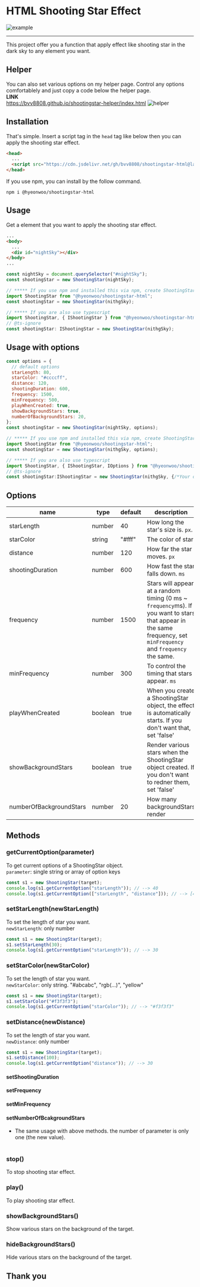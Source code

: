 # HTML Shooting Star Effect

![example](./example.gif)

<hr>
This project offer you a function that apply effect like shooting star in the dark sky to any element you want.

## Helper

You can also set various options on my helper page. Control any options comfortablely and just copy a code below the helper page.  
**LINK**  
https://bvv8808.github.io/shootingstar-helper/index.html
![helper](./helper.png)

## Installation

That's simple. Insert a script tag in the `head` tag like below then you can apply the shooting star effect.

```html
<head>
  ...
  <script src="https://cdn.jsdelivr.net/gh/bvv8808/shootingstar-html@latest/shootingstar.js"></script>
</head>
```

If you use npm, you can install by the follow command.

```shell
npm i @hyeonwoo/shootingstar-html
```

## Usage

Get a element that you want to apply the shooting star effect.

```html
...
<body>
  ...
  <div id="nightSky"></div>
</body>
...
```

```javascript
const nightSky = document.querySelector("#nightSky");
const shootingStar = new ShootingStar(nightSky);

// ***** If you use npm and installed this via npm, create ShootingStar object by the following code.
import ShootingStar from "@hyeonwoo/shootingstar-html";
const shootingStar = new ShootingStar(nithgSky);

// ***** If you are also use typescript
import ShootingStar, { IShootingStar } from "@hyeonwoo/shootingstar-html";
// @ts-ignore
const shootingStar: IShootingStar = new ShootingStar(nithgSky);
```

## Usage with options

```javascript
const options = {
  // default options
  starLength: 80,
  starColor: "#ccccff",
  distance: 120,
  shootingDuration: 600,
  frequency: 1500,
  minFrequency: 500,
  playWhenCreated: true,
  showBackgroundStars: true,
  numberOfBackgroundStars: 20,
};
const shootingStar = new ShootingStar(nightSky, options);

// ***** If you use npm and installed this via npm, create ShootingStar object by the following code.
import ShootingStar from "@hyeonwoo/shootingstar-html";
const shootingStar = new ShootingStar(nithgSky, options);

// ***** If you are also use typescript
import ShootingStar, { IShootingStar, IOptions } from "@hyeonwoo/shootingstar-html";
// @ts-ignore
const shootingStar:IShootingStar = new ShootingStar(nithgSky, {/*Your own options*/} as IOptions);
```

## Options

| name                    | type    | default | description                                                                                                                                                       |
| ----------------------- | ------- | ------- | ----------------------------------------------------------------------------------------------------------------------------------------------------------------- |
| starLength              | number  | 40      | How long the star's size is. `px`.                                                                                                                                |
| starColor               | string  | "#fff"  | The color of star                                                                                                                                                 |
| distance                | number  | 120     | How far the star moves. `px`                                                                                                                                      |
| shootingDuration        | number  | 600     | How fast the star falls down. `ms`                                                                                                                                |
| frequency               | number  | 1500    | Stars will appear at a random timing (0 ms ~ `frequency`ms). If you want to stars that appear in the same frequency, set `minFrequency` and `frequency` the same. |
| minFrequency            | number  | 300     | To control the timing that stars appear. `ms`                                                                                                                     |
| playWhenCreated         | boolean | true    | When you create a ShootingStar object, the effect is automatically starts. If you don't want that, set 'false'                                                    |
| showBackgroundStars     | boolean | true    | Render various stars when the ShootingStar object created. If you don't want to redner them, set 'false'                                                          |
| numberOfBackgroundStars | number  | 20      | How many backgroundStars render                                                                                                                                   |

## Methods

### getCurrentOption(parameter)

To get current options of a ShootingStar object.  
`parameter`: single string or array of option keys

```javascript
const s1 = new ShootingStar(target);
console.log(s1.getCurrentOption("starLength")); // --> 40
console.log(s1.getCurrentOption(["starLength", "distance"])); // --> [40, 120]
```

### setStarLength(newStarLength)

To set the length of star you want.  
`newStarLength`: only number

```javascript
const s1 = new ShootingStar(target);
s1.setStarLength(30);
console.log(s1.getCurrentOption("starLength")); // --> 30
```

### setStarColor(newStarColor)

To set the length of star you want.  
`newStarColor`: only string. "#abcabc", "rgb(...)", "yellow"

```javascript
const s1 = new ShootingStar(target);
s1.setStarColor("#f3f3f3");
console.log(s1.getCurrentOption("starColor")); // --> "#f3f3f3"
```

### setDistance(newDistance)

To set the length of star you want.  
`newDistance`: only number

```javascript
const s1 = new ShootingStar(target);
s1.setDistance(100);
console.log(s1.getCurrentOption("distance")); // --> 30
```

#### setShootingDuration

#### setFrequency

#### setMinFrequency

#### setNumberOfBcakgroundStars

- The same usage with above methods. the number of parameter is only one (the new value).
  <br>
  <br>

### stop()

To stop shooting star effect.

### play()

To play shooting star effect.

### showBackgroundStars()

Show various stars on the background of the target.

### hideBackgroundStars()

Hide various stars on the background of the target.

## Thank you
